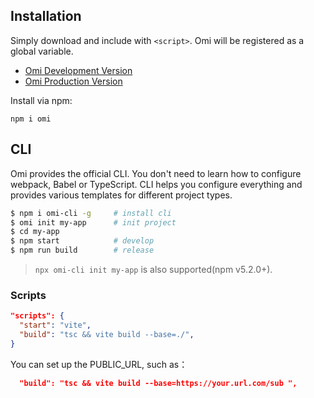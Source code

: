 ## Installation  

Simply download and include with `<script>`. Omi will be registered as a global variable.

* [Omi Development Version](https://unpkg.com/omi@latest/dist/omi.js)
* [Omi Production Version](https://unpkg.com/omi@latest/dist/omi.min.js)

Install via npm:

```
npm i omi
```


## CLI

Omi provides the official CLI. You don't need to learn how to configure webpack, Babel or TypeScript. CLI helps you configure everything and provides various templates for different project types.

```bash
$ npm i omi-cli -g     # install cli
$ omi init my-app      # init project
$ cd my-app            
$ npm start            # develop
$ npm run build        # release
```

> `npx omi-cli init my-app` is also supported(npm v5.2.0+).


### Scripts

```json
"scripts": {
  "start": "vite",
  "build": "tsc && vite build --base=./",
}
```

You can set up the PUBLIC_URL, such as：

```json
  "build": "tsc && vite build --base=https://your.url.com/sub ",
```


